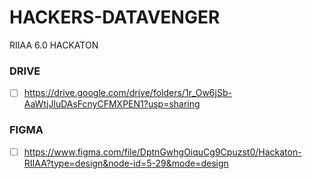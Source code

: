 # HACKERS-DATAVENGER
RIIAA 6.0 HACKATON


<h3>DRIVE</h3>

- [ ] https://drive.google.com/drive/folders/1r_Ow6jSb-AaWtjJluDAsFcnyCFMXPEN1?usp=sharing

<h3>FIGMA</h3>

- [ ] https://www.figma.com/file/DptnGwhgOiquCg9Cpuzst0/Hackaton-RIIAA?type=design&node-id=5-29&mode=design

